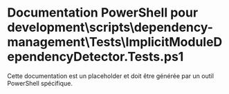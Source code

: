 # Documentation PowerShell pour development\scripts\dependency-management\Tests\ImplicitModuleDependencyDetector.Tests.ps1

Cette documentation est un placeholder et doit être générée par un outil PowerShell spécifique.
